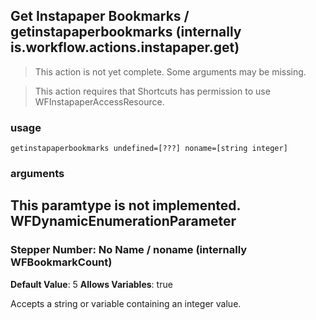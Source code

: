 
## Get Instapaper Bookmarks / getinstapaperbookmarks (internally is.workflow.actions.instapaper.get)

> This action is not yet complete. Some arguments may be missing.


> This action requires that Shortcuts has permission to use WFInstapaperAccessResource.

### usage
`getinstapaperbookmarks undefined=[???] noname=[string integer]`

### arguments
This paramtype is not implemented. WFDynamicEnumerationParameter
---
### Stepper Number: No Name / noname (internally WFBookmarkCount)
**Default Value**: 5
**Allows Variables**: true


Accepts a string 
or variable
containing an integer value.

